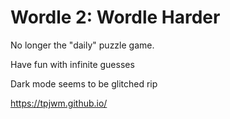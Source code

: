 # Wordle 2: Wordle Harder
No longer the "daily" puzzle game.

Have fun with infinite guesses

Dark mode seems to be glitched rip

https://tpjwm.github.io/
